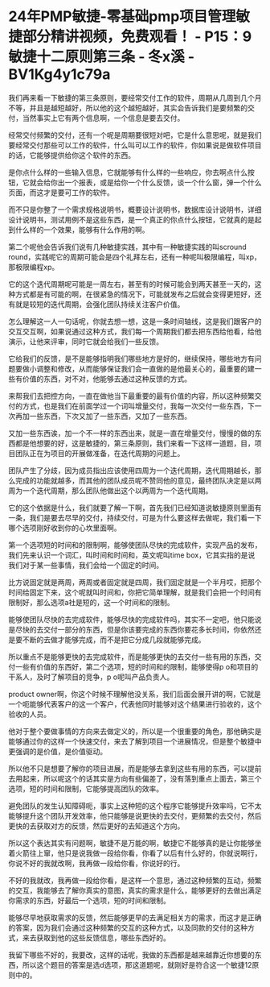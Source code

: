 # 24年PMP敏捷-零基础pmp项目管理敏捷部分精讲视频，免费观看！ - P15：9敏捷十二原则第三条 - 冬x溪 - BV1Kg4y1c79a

我们再来看一下敏捷的第三条原则，要经常交付工作的软件，周期从几周到几个月不等，并且是越短越好，所以他的这个越短越好，其实会告诉我们是要频繁的交付，当然事实上它有两个信息啊，一个信息是要去交付。

经常交付频繁的交付，还有一个呢是周期要很短对吧，它是什么意思呢，就是我们要经常交付那些可以工作的软件，什么叫可以工作的软件，你如果说是做软件项目的话，它能够提供给你这个软件的东西。

是你点什么样的一些输入信息，它就能够有什么样的一些响应，你去啊点什么按钮，它就会给你出一个报表，或是给你一个什么反馈，谈一个什么窗，弹一个什么页面，而这才是要可工作的软件。

而不只是你整了一个需求规格说明书，概要设计说明书，数据库设计说明书，详细设计说明书，测试用例不是这些东西，是一个真正的你点什么按钮，它就真的是起到什么样的一个效果，能够有什么作用的啊。

第二个呢他会告诉我们说有几种敏捷实践，其中有一种敏捷实践的叫scround round，实践呢它的周期可能会是四个礼拜左右，还有一种呢叫极限编程，叫xp，那极限编程xp。

它的这个迭代周期呢可能是一周左右，甚至有的时候可能会到两天甚至一天的，这种方式都是有可能的啊，在很紧急的情况下，可能就发布之后就会变得更短好，还有就是较短的迭代周期，会强化团队持续关注客户价值。

怎么理解这一人一句话呢，你就去想一想，这是一条时间轴线，这是我们跟客户的交互交互啊，如果说通过这种方式，我们每一个周期我们都去把东西给他看，给他演示，让他来评审，同时它就会给我们一些反馈。

它给我们的反馈，是不是能够指明我们哪些地方是好的，继续保持，哪些地方有问题要做小调整和修改，从而能够保证我们会一直做的是他最关心的，最重要的建一些有价值的东西，对不对，他能够去通过这种反馈的方式。

来帮我们去把控方向，一直在做他当下最重要的最有价值的内容，所以这种频繁交付的方式，也是我们在前面学过一个词叫增量交付，我每一次交付一些东西，下一次再加一些东西，下次又加了一些东西，又加了一些东西。

又加一些东西诶，加一个不一样的东西出来，就是一直在增量交付，慢慢的做的东西都是他想要的好，这是敏捷的，第三条原则，我们来看一下这样一道题，目，项目团队正在为项目的开展做准备，在迭代周期的问题上。

团队产生了分歧，因为成员指出应该使用四周为一个迭代周期，迭代周期越长，那么完成的功能就越多，而其他的团队成员呢不赞同他的意见，最终团队决定是以两周为一个迭代周期，那么团队他做出这个以两周为一个迭代周期。

它的这个依据是什么，我们就要了解一下啊，首先我们已经知道说敏捷原则里面有一条，我们是要去尽早的交付，持续交付，可是为什么要这样去做呢，我们看一下哪个选项刚好收到你的心坎里面啊。

第一个选项短的时间和的限制啊，能够使团队尽快的完成软件，实现产品的发布，我们先来认识一个词汇，叫时间和时间和，英文呢叫time box，它其实指的是说我们对于某一些事情，我们会给一个固定的时间。

比方说固定就是两周，两周或者固定就是四周，我们固定就是一个半月哎，把那个时间给固定下来，这个呢就叫时间和，你把它简单理解，就是我们会把一个时间有限制好，那么选项a社是短的，这一个时间和的限制。

能够使团队尽快的去完成软件，能够尽快的完成软件吗，其实不一定吧，他只能说是尽快的去交付一部分的东西，但是你该要完成的东西你要花多长时间，你依然还是要不断的去做才能够完成，而不是把它分成几段就能够完成。

所以重点不是能够更快的去完成软件，而是能够更快的去交付一些有用的东西，交付一些有价值的东西好，第二个选项，短的时间和的限制，能够使得p o和项目的干系人，及时了解项目的竞争，p o呢叫产品负责人。

product owner啊，你这个时候不理解他没关系，我们后面会展开讲的啊，它就是一个呃能够代表客户的这一个客户，代表他同时能够对这个结果进行验收的，这个验收的人员。

他对于整个要做事情的方向来去做定义的，所以是一个很重要的角色，那他确实是能够通过你的这样一个快速交付，来去了解到项目一个进展情况，但是整个敏捷中更强调的是价值，是价值驱动。

所以他不只是想要了解你的项目进展，而是能够去拿到这些有用的东西，可以提前去用起来，所以呢这个的话其实是方向有些偏差了，没有落到重点上面去，第三个选项，短的时间和限制，它能够提高团队的效率。

避免团队的发生认知障碍呃，事实上这种短的这个程序它能够提升效率吗，它不太能够提升这个团队开发效率，他只能够是说更快的去交付，更频繁的去交付，然后更快的去获取对方的反馈，然后更好的去知道这个方向。

所以这个表达其实有问题啊，敏捷不是万能的啊，敏捷它不能够真的是让你能够坐着火箭往上窜，他只是说我做一段给你看，你看了以后有什么好的，你就说啊行，你说不好的我就改啊，我再做一段给你看，你说好的行。

不好的我就改，我再做一段给你看，是这样一个意思，通过这种频繁的互动，频繁的交互，我能够去了解你真实的意图，真实的需求是什么，能够更好的去做出满足你需求的东西，好最后一个选项，短的时间和限制。

能够尽早地获取需求的反馈，然后能够更早的去满足相关方的需求，而这才是正确的答案，因为我们会通过这种频繁的交互的这种方式，以及同款的交付的这种方式，来去获取到他的这些反馈信息，哪些东西好的。

我留下哪些不好的，我要改，这样的话呢，我做的东西都是越来越靠近你想要的东西，所以这个题目的答案是选d选项，那这道题呢，就刚好是符合这一个敏捷12原则中的。

